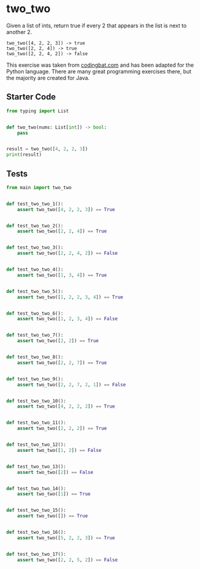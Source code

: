 # two_two





Given a list of ints, return true if every 2 that appears in the list is next to another 2.

```
two_two([4, 2, 2, 3]) -> true
two_two([2, 2, 4]) -> true
two_two([2, 2, 4, 2]) -> false
```

This exercise was taken from [codingbat.com](https://codingbat.com/prob/p102145) and has been adapted for the Python language. There are many great programming exercises there, but the majority are created for Java.

## Starter Code
```python
from typing import List


def two_two(nums: List[int]) -> bool:
    pass


result = two_two([4, 2, 2, 3])
print(result)
```

## Tests
```python
from main import two_two


def test_two_two_1():
    assert two_two([4, 2, 2, 3]) == True


def test_two_two_2():
    assert two_two([2, 2, 4]) == True


def test_two_two_3():
    assert two_two([2, 2, 4, 2]) == False


def test_two_two_4():
    assert two_two([1, 3, 4]) == True


def test_two_two_5():
    assert two_two([1, 2, 2, 3, 4]) == True


def test_two_two_6():
    assert two_two([1, 2, 3, 4]) == False


def test_two_two_7():
    assert two_two([2, 2]) == True


def test_two_two_8():
    assert two_two([2, 2, 7]) == True


def test_two_two_9():
    assert two_two([2, 2, 7, 2, 1]) == False


def test_two_two_10():
    assert two_two([4, 2, 2, 2]) == True


def test_two_two_11():
    assert two_two([2, 2, 2]) == True


def test_two_two_12():
    assert two_two([1, 2]) == False


def test_two_two_13():
    assert two_two([2]) == False


def test_two_two_14():
    assert two_two([1]) == True


def test_two_two_15():
    assert two_two([]) == True


def test_two_two_16():
    assert two_two([5, 2, 2, 3]) == True


def test_two_two_17():
    assert two_two([2, 2, 5, 2]) == False
```
